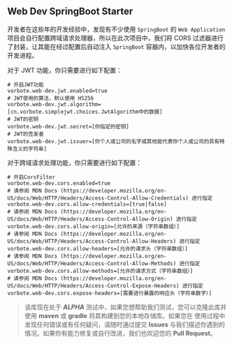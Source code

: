 ## Web Dev SpringBoot Starter

开发者在这些年的开发经验中，发现有不少使用 `SpringBoot` 的 `Web Application` 项目会自行配置跨域请求处理器，所以在此次项目中，我们将 CORS
过滤器进行了封装，让其能在经过配置后自动注入 `SpringBoot` 容器内，以加快各位开发者的开发进程。

对于 JWT 功能，你只需要进行如下配置：
```properties
# 开启JWT功能
vorbote.web-dev.jwt.enabled=true
# JWT使用的算法，默认使用 HS256
vorbote.web-dev.jwt.algorithm=[cn.vorbote.simplejwt.choices.JwtAlgorithm中的数据]
# JWT的密钥
vorbote.web-dev.jwt.secret=[你指定的密钥]
# JWT的签发者
vorbote.web-dev.jwt.issuer=[你个人或公司的名字或其他能代表你个人或公司的具有特殊含义的字符串]
```

对于跨域请求处理功能，你只需要进行如下配置：
```properties
# 开启CorsFilter
vorbote.web-dev.cors.enabled=true
# 请参阅 MDN Docs (https://developer.mozilla.org/en-US/docs/Web/HTTP/Headers/Access-Control-Allow-Credentials) 进行指定
vorbote.web-dev.cors.allow-credentials=[true|false]
# 请参阅 MDN Docs (https://developer.mozilla.org/en-US/docs/Web/HTTP/Headers/Access-Control-Allow-Origin) 进行指定
vorbote.web-dev.cors.allow-origin=[允许的来源（字符串数组）]
# 请参阅 MDN Docs (https://developer.mozilla.org/en-US/docs/Web/HTTP/Headers/Access-Control-Allow-Headers) 进行指定
vorbote.web-dev.cors.allow-headers=[允许的请求头（字符串数组）]
# 请参阅 MDN Docs (https://developer.mozilla.org/en-US/docs/Web/HTTP/Headers/Access-Control-Allow-Methods) 进行指定
vorbote.web-dev.cors.allow-methods=[允许的请求方式（字符串数组）]
# 请参阅 MDN Docs (https://developer.mozilla.org/en-US/docs/Web/HTTP/Headers/Access-Control-Expose-Headers) 进行指定
vorbote.web-dev.cors.expose-headers=[需要进行暴露的响应头（字符串数字）]
```

> 该库现在处于 **_ALPHA_** 测试中，如果您想帮助我们测试，您可以克隆此库并使用 **maven** 或 **gradle** 将其构建到您的本地存储库。如果您在
> 使用过程中发现任何错误或有任何疑问，请随时通过提交 **Issues** 与我们描述你遇到的情况。如果你有能力修复或自行改进，我们也欢迎您的 
> **Pull Request**。
